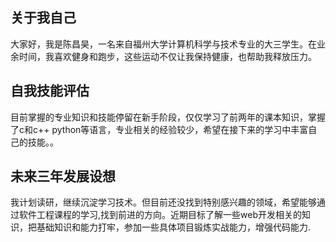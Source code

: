 ## 关于我自己

大家好，我是陈昌昊，一名来自福州大学计算机科学与技术专业的大三学生。在业余时间，我喜欢健身和跑步，这些运动不仅让我保持健康，也帮助我释放压力。

## 自我技能评估

目前掌握的专业知识和技能停留在新手阶段，仅仅学习了前两年的课本知识，掌握了c和c++ python等语言，专业相关的经验较少，希望在接下来的学习中丰富自己的技能。。

## 未来三年发展设想

我计划读研，继续沉淀学习技术。但目前还没找到特别感兴趣的领域，希望能够通过软件工程课程的学习,找到前进的方向。近期目标了解一些web开发相关的知识，把基础知识和能力打牢，参加一些具体项目锻炼实战能力，增强代码能力.
